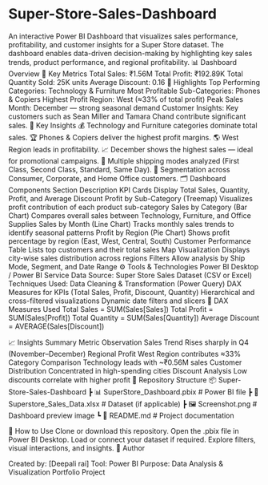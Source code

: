 # Super-Store-Sales-Dashboard
An interactive Power BI Dashboard that visualizes sales performance, profitability, and customer insights for a Super Store dataset. The dashboard enables data-driven decision-making by highlighting key sales trends, product performance, and regional profitability.
📊 Dashboard Overview
🔹 Key Metrics
Total Sales: ₹1.56M
Total Profit: ₹192.89K
Total Quantity Sold: 25K units
Average Discount: 0.16
🔹 Highlights
Top Performing Categories: Technology & Furniture
Most Profitable Sub-Categories: Phones & Copiers
Highest Profit Region: West (≈33% of total profit)
Peak Sales Month: December — strong seasonal demand
Customer Insights: Key customers such as Sean Miller and Tamara Chand contribute significant sales.
🧠 Key Insights
💰 Technology and Furniture categories dominate total sales.
🏆 Phones & Copiers deliver the highest profit margins.
🌎 West Region leads in profitability.
📈 December shows the highest sales — ideal for promotional campaigns.
🚚 Multiple shipping modes analyzed (First Class, Second Class, Standard, Same Day).
👥 Segmentation across Consumer, Corporate, and Home Office customers.
🗂️ Dashboard Components
Section	Description
KPI Cards	Display Total Sales, Quantity, Profit, and Average Discount
Profit by Sub-Category (Treemap)	Visualizes profit contribution of each product sub-category
Sales by Category (Bar Chart)	Compares overall sales between Technology, Furniture, and Office Supplies
Sales by Month (Line Chart)	Tracks monthly sales trends to identify seasonal patterns
Profit by Region (Pie Chart)	Shows profit percentage by region (East, West, Central, South)
Customer Performance Table	Lists top customers and their total sales
Map Visualization	Displays city-wise sales distribution across regions
Filters	Allow analysis by Ship Mode, Segment, and Date Range
⚙️ Tools & Technologies
Power BI Desktop / Power BI Service
Data Source: Super Store Sales Dataset (CSV or Excel)
Techniques Used:
Data Cleaning & Transformation (Power Query)
DAX Measures for KPIs (Total Sales, Profit, Discount, Quantity)
Hierarchical and cross-filtered visualizations
Dynamic date filters and slicers
🧩 DAX Measures Used
Total Sales = SUM(Sales[Sales])
Total Profit = SUM(Sales[Profit])
Total Quantity = SUM(Sales[Quantity])
Average Discount = AVERAGE(Sales[Discount])

📈 Insights Summary
Metric	Observation
Sales Trend	Rises sharply in Q4 (November–December)
Regional Profit	West Region contributes ≈33%
Category Comparison	Technology leads with ~₹0.56M sales
Customer Distribution	Concentrated in high-spending cities
Discount Analysis	Low discounts correlate with higher profit
📂 Repository Structure
📦 Super-Store-Sales-Dashboard
 ┣ 📊 SuperStore_Dashboard.pbix     # Power BI file
 ┣ 📄 Superstore_Sales_Data.xlsx     # Dataset (if applicable)
 ┣ 🖼️ Screenshot.png                 # Dashboard preview image
 ┗ 📘 README.md                      # Project documentation

🚀 How to Use
Clone or download this repository.
Open the .pbix file in Power BI Desktop.
Load or connect your dataset if required.
Explore filters, visual interactions, and insights.
🧾 Author



Created by: [Deepali rai]
Tool: Power BI
Purpose: Data Analysis & Visualization Portfolio Project

